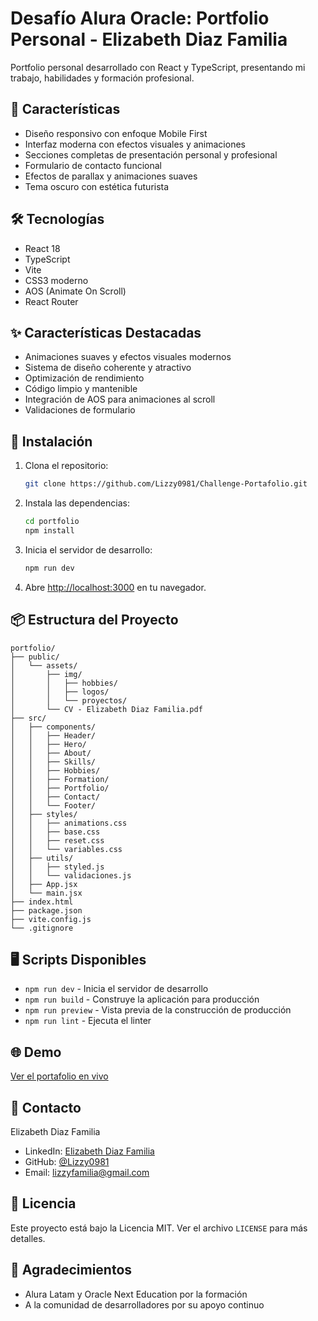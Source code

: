 # Desafío Alura Oracle: Portfolio Personal - Elizabeth Diaz Familia

Portfolio personal desarrollado con React y TypeScript, presentando mi trabajo, habilidades y formación profesional.

## 🚀 Características

- Diseño responsivo con enfoque Mobile First
- Interfaz moderna con efectos visuales y animaciones
- Secciones completas de presentación personal y profesional
- Formulario de contacto funcional
- Efectos de parallax y animaciones suaves
- Tema oscuro con estética futurista

## 🛠️ Tecnologías

- React 18
- TypeScript
- Vite
- CSS3 moderno
- AOS (Animate On Scroll)
- React Router

## ✨ Características Destacadas

- Animaciones suaves y efectos visuales modernos
- Sistema de diseño coherente y atractivo
- Optimización de rendimiento
- Código limpio y mantenible
- Integración de AOS para animaciones al scroll
- Validaciones de formulario


## 🔧 Instalación

1. Clona el repositorio:
   ```bash
   git clone https://github.com/Lizzy0981/Challenge-Portafolio.git
   ```

2. Instala las dependencias:
   ```bash
   cd portfolio
   npm install
   ```

3. Inicia el servidor de desarrollo:
   ```bash
   npm run dev
   ```

4. Abre [http://localhost:3000](http://localhost:3000) en tu navegador.

## 📦 Estructura del Proyecto

```
portfolio/
├── public/
│   └── assets/
│       ├── img/
│       │   ├── hobbies/
│       │   ├── logos/
│       │   └── proyectos/
│       └── CV - Elizabeth Diaz Familia.pdf
├── src/
│   ├── components/
│   │   ├── Header/
│   │   ├── Hero/
│   │   ├── About/
│   │   ├── Skills/
│   │   ├── Hobbies/
│   │   ├── Formation/
│   │   ├── Portfolio/
│   │   ├── Contact/
│   │   └── Footer/
│   ├── styles/
│   │   ├── animations.css
│   │   ├── base.css
│   │   ├── reset.css
│   │   └── variables.css
│   ├── utils/
│   │   ├── styled.js
│   │   └── validaciones.js
│   ├── App.jsx
│   └── main.jsx
├── index.html
├── package.json
├── vite.config.js
└── .gitignore
```

## 🖥️ Scripts Disponibles

- `npm run dev` - Inicia el servidor de desarrollo
- `npm run build` - Construye la aplicación para producción
- `npm run preview` - Vista previa de la construcción de producción
- `npm run lint` - Ejecuta el linter

## 🌐 Demo

[Ver el portafolio en vivo](https://challenge-portafolio-gules.vercel.app/)

## 👤 Contacto

Elizabeth Diaz Familia
- LinkedIn: [Elizabeth Diaz Familia](https://linkedin.com/in/eli-familia/)
- GitHub: [@Lizzy0981](https://github.com/Lizzy0981)
- Email: lizzyfamilia@gmail.com

## 📄 Licencia

Este proyecto está bajo la Licencia MIT. Ver el archivo `LICENSE` para más detalles.

## 🙏 Agradecimientos

- Alura Latam y Oracle Next Education por la formación
- A la comunidad de desarrolladores por su apoyo continuo
